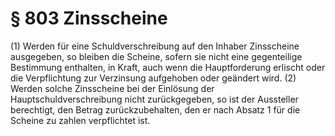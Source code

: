 # § 803 Zinsscheine
(1) Werden für eine Schuldverschreibung auf den Inhaber Zinsscheine ausgegeben, so bleiben die Scheine, sofern sie nicht eine gegenteilige Bestimmung enthalten, in Kraft, auch wenn die Hauptforderung erlischt oder die Verpflichtung zur Verzinsung aufgehoben oder geändert wird.
(2) Werden solche Zinsscheine bei der Einlösung der Hauptschuldverschreibung nicht zurückgegeben, so ist der Aussteller berechtigt, den Betrag zurückzubehalten, den er nach Absatz 1 für die Scheine zu zahlen verpflichtet ist.